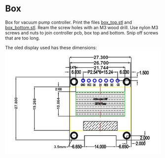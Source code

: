 # Box

Box for vacuum pump controller. Print the files [box_top.stl](box_top.stl) and [box_bottom.stl](box_bottom.stl). Ream the screw holes with an M3 wood drill. Use nylon M3 screws and nuts to join controller pcb, box top and bottom. Snip off screws that are too long.

The oled display used has these dimensions:
![oled](../../images/oled.jpg  "oled 128x64, SSD1306, SPI, 7pin")
